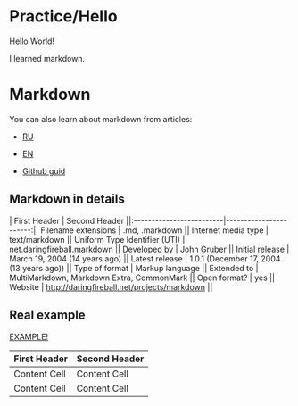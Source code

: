 # Practice/Hello

Hello World!

I learned markdown.

# Markdown 

You can also learn about markdown from articles:

* [RU](https://ru.wikipedia.org/wiki/Markdown) 

* [EN](https://ru.wikipedia.org/wiki/Markdown)

* [Github guid](https://ru.wikipedia.org/wiki/Markdown)

 

## Markdown in details

| First Header  | Second Header ||:-------------------------|-----------------------:|| Filename extensions | .md, .markdown || Internet media type | text/markdown || Uniform Type Identifier (UTI) | net.daringfireball.markdown || Developed by | John Gruber || Initial release | March 19, 2004 (14 years ago) || Latest release | 1.0.1 (December 17, 2004 (13 years ago)) || Type of format | Markup language || Extended to | MultiMarkdown, Markdown Extra, CommonMark || Open format? | yes || Website | http://daringfireball.net/projects/markdown ||

## Real example

[EXAMPLE!](https://github.com/Microsoft/TypeScript/blob/master/README.md)

| First Header  | Second Header |
| ------------- | ------------- |
| Content Cell  | Content Cell  |
| Content Cell  | Content Cell  |